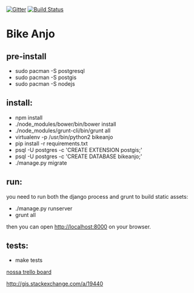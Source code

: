 [![Gitter](https://badges.gitter.im/Join%20Chat.svg)](https://gitter.im/bikeanjo/bikeanjo?utm_source=badge&utm_medium=badge&utm_campaign=pr-badge)
[![Build Status](https://codeship.com/projects/42a25650-30e8-0133-1364-026237e4ffbb/status?branch=master)](https://codeship.com/projects/99659)

Bike Anjo
=========

pre-install
-----------

* sudo pacman -S postgresql
* sudo pacman -S postgis
* sudo pacman -S nodejs

install:
--------

* npm install
* ./node_modules/bower/bin/bower install
* ./node_modules/grunt-cli/bin/grunt all
* virtualenv -p /usr/bin/python2 bikeanjo
* pip install -r requirements.txt
* psql -U postgres -c 'CREATE EXTENSION postgis;'
* psql -U postgres -c 'CREATE DATABASE bikeanjo;'
* ./manage.py migrate

run:
----

you need to run both the django process and grunt to build static assets:

* ./manage.py runserver
* grunt all

then you can open [http://localhost:8000](http://localhost:8000) on your browser.

tests:
----

* make tests

[nossa trello board](https://trello.com/b/jRVE7t8B/cocriacao-nova-plataforma-bike-anjo)



http://gis.stackexchange.com/a/19440
